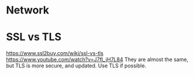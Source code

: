 # Network

# SSL vs TLS
https://www.ssl2buy.com/wiki/ssl-vs-tls \
https://www.youtube.com/watch?v=J7fI_jH7L84
They are almost the same, but TLS is more secure, and updated. Use TLS if possible.

